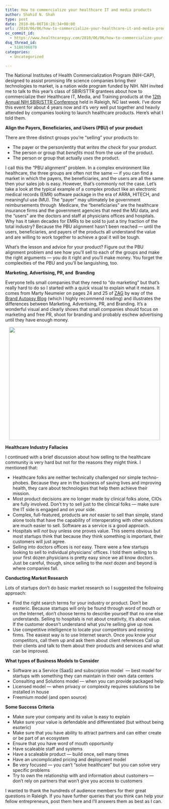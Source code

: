```yaml
---
title: How to commercialize your healthcare IT and media products
author: Shahid N. Shah
type: post
date: 2010-06-06T16:28:34+00:00
url: /2010/06/06/how-to-commercialize-your-healthcare-it-and-media-products/
oc_commit_id:
  - https://www.healthcareguy.com/2010/06/06/how-to-commercialize-your-healthcare-it-and-media-products/1478770579
dsq_thread_id:
  - 5180706878
categories:
  - Uncategorized

---
```

The National Institutes of Health Commercialization Program (NIH-CAP), designed to assist promising life science companies bring their technologies to market, is a nation wide program funded by NIH. NIH invited me to talk to this year&#8217;s class of SBIR/STTR grantees about how to commercialize their Healthcare IT, Media, and Training products at the [12th Annual NIH SBIR/STTR Conference][1] held in Raleigh, NC last week. I&#8217;ve done this event for about 4 years now and it&#8217;s very well put together and heavily attended by companies looking to launch healthcare products. Here&#8217;s what I told them.

**Align the Payers, Beneficiaries, and Users (PBU) of your product**

There are three distinct groups you&#8217;re &#8220;selling&#8221; your products to:

  * The payer or the person/entity that _writes the check_ for your product.
  * The person or group that _benefits_ most from the use of the product.
  * The person or group that actually _uses_ the product.

I call this the &#8220;PBU alignment&#8221; problem. In a complex environment like healthcare, the three groups are often not the same &#8212; if you can find a market in which the payers, the beneficiaries, and the users are all the same then your sales job is easy. However, that&#8217;s commonly not the case. Let&#8217;s take a look at the typical example of a complex product like an electronic medical records (EMR) software package in the era of ARRA, HITECH, and meaningful use (MU). The &#8220;payer&#8221; may ultimately be government reimbursements through  Medicare, the &#8220;beneficiaries&#8221; are the healthcare insurance firms and the government agencies that need the MU data, and the &#8220;users&#8221; are the doctors and staff at physicians offices and hospitals. Why has it taken decades for EMRs to be sold to just a tiny fraction of the total industry? Because the PBU alignment hasn&#8217;t been reached &#8212; until the users, beneficiaries, and payers of the products all understand the value and are willing to work together to achieve a goal it will be tough.

What&#8217;s the lesson and advice for your product? Figure out the PBU alignment problem and see how you&#8217;ll sell to each of the groups and make the right arguments &#8212; you do it right and you&#8217;ll make money. You forget the complexities of the PBU and you&#8217;ll be languishing, too.

**Marketing, Advertising, PR, and  Branding**

Everyone tells small companies that they need to &#8220;do marketing&#8221; but that&#8217;s really hard to do so I started with a quick visual to explain what it means. It comes from Marty Neumeier on pages 24 and 25 of [ZAG][2] by way of the [Brand Autopsy Blog][3] (which I highly recommend reading) and illustrates the differences between Marketing, Advertising, PR, and Branding. It&#8217;s a wonderful visual and clearly shows that small companies should focus on marketing and free PR, shoot for branding and probably eschew advertising until they have enough money.

<p style="text-align: center;">
  <a href="/img/uploads/2010/06/marketing-advertising-pr-branding.png"><img class="aligncenter size-full wp-image-884" title="marketing-advertising-pr-branding" src="/img/uploads/2010/06/marketing-advertising-pr-branding.png" alt="" width="480" height="360" srcset="/img/uploads/2010/06/marketing-advertising-pr-branding.png 800w, /img/uploads/2010/06/marketing-advertising-pr-branding-300x225.png 300w, /img/uploads/2010/06/marketing-advertising-pr-branding-768x576.png 768w, /img/uploads/2010/06/marketing-advertising-pr-branding-210x158.png 210w, /img/uploads/2010/06/marketing-advertising-pr-branding-176x133.png 176w" sizes="(max-width: 480px) 100vw, 480px" /></a>
</p>

**Healthcare Industry Fallacies**

I continued with a brief discussion about how selling to the healthcare community is very hard but not for the reasons they might think. I mentioned that:

  * Healthcare folks are neither technically challenged nor simple techno-phobes. Because they are in the business of saving lives and improving health, they care about technologies that help them achieve their mission.
  * Most product decisions are no longer made by clinical folks alone, CIOs are fully involved. Don&#8217;t try to sell just to the clinical folks &#8212; make sure the IT side is engaged and on your side.
  * Complex, full-featured, products are _not_ easier to sell than simple, stand alone tools that have the capability of interoperating with other solutions are much easier to sell. Software as a service is a good approach.
  * Hospitals will _not_ buy unless one proves value. This seems obvious but most startups think that because _they_ think something is important, their customers will just agree.
  * Selling into doctors offices is _not_ easy. There were a few startups looking to sell to individual physicians&#8217; offices. I told them selling to to your first dozen physicians is pretty easy since we all know doctors. Just be careful, though, since selling to the _next_ dozen and beyond is where companies fall.

**Conducting Market Research**

Lots of startups don&#8217;t do basic market research so I suggested the following approach:

  * Find the right search terms for your industry or product. Don’t be esoteric. Because startups will only be found through word of mouth or on the Internet, don&#8217;t choose terms to describe yourself that no one else understands. Selling to hospitals is not about creativity, it&#8217;s about value. If the customer doesn&#8217;t understand what you&#8217;re selling give up now.
  * Use competitive intelligence to locate your competitors and existing firms. The easiest way is to use Internet search. Once you know your competitors, call them up and ask them about client references Call up their clients and talk to them about their products and services and what can be improved.

**What types of Business Models to Consider**

  * Software as a Service (SaaS) and subscription model  &#8212; best model for startups with something they can maintain in their own data centers
  * Consulting and Solutions model &#8212; when you can provide packaged help
  * Licensed model &#8212; when privacy or complexity requires solutions to be installed in house
  * Freemium model (and open source)

**Some Success Criteria**

  * Make sure your company and its value is easy to explain
  * Make sure your value is defendable and differentiated (but without being esoteric)
  * Make sure that you have ability to attract partners and can either create or be part of an ecosystem
  * Ensure that you have word of mouth opportunity
  * Have scaleable staff and systems
  * Have a scaleable product — build once, sell many times
  * Have an uncomplicated pricing and deployment model
  * Be very focused &#8212; you can&#8217;t &#8220;solve healthcare&#8221; but you can solve very specific problems
  * Try to own the relationship with and information about customers &#8212; don&#8217;t rely on partners that won&#8217;t give you access to customers

I wanted to thank the hundreds of audience members for their great questions in Raleigh. If you have further queries that you think can help your fellow entrepreneurs, post them here and I&#8217;ll answers them as best as I can.

 [1]: http://www.sbtdc.org/nihsbir2010/
 [2]: http://www.amazon.com/Zag-Number-Strategy-High-Performance-Brands/dp/0321426770
 [3]: http://brandautopsy.typepad.com/